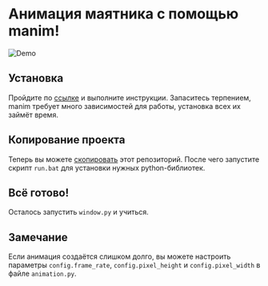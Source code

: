# Анимация маятника с помощью manim!

![Demo](demo.gif)

## Установка

Пройдите по [ссылке](https://manim-course.notion.site/ManimCE-9f809a0d0ccc424e8f4b38fb74c24148) и выполните инструкции. Запаситесь терпением, manim требует много зависимостей для работы, установка всех их займёт время.

## Копирование проекта

Теперь вы можете [скопировать](https://github.com/danySSG/pendulum/archive/refs/heads/master.zip) этот репозиторий. После чего запустите скрипт `run.bat` для установки нужных python-библиотек.

## Всё готово!

Осталось запустить `window.py` и учиться.

## Замечание

Если анимация создаётся слишком долго, вы можете настроить параметры `config.frame_rate`, `config.pixel_height` и `config.pixel_width` в файле `animation.py`.
